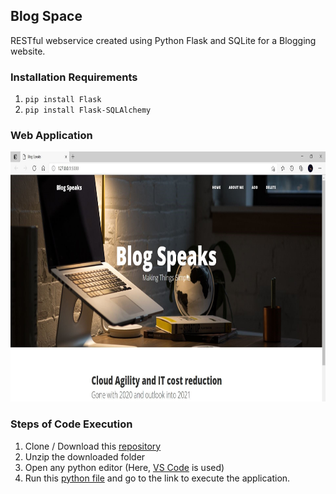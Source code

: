 ## Blog Space

RESTful webservice created using Python Flask and SQLite for a Blogging website.

### Installation Requirements

1. `pip install Flask`
2. `pip install Flask-SQLAlchemy`

### Web Application

<div align='center'>
<img src = 'screenshot.JPG' height="400px">
</div>


### Steps of Code Execution

1. Clone / Download this [repository](https://github.com/Telomelonia/MLH_fellowship_project)
2. Unzip the downloaded folder
3. Open any python editor (Here, [VS Code](https://code.visualstudio.com/) is used)
4. Run this [python file](https://github.com/Telomelonia/MLH_fellowship_project/blob/main/app.py) and go to the link to execute the application.
